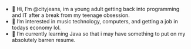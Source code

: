 - 👋 Hi, I’m @cityjeans, im a young adult getting back into programming and IT after a break from my teenage obsession.
- 👀 I’m interested in music technology, computers, and getting a job in todays economy lol.
- 🌱 I’m currently learning Java so that i may have something to put on my absolutely barren resume.
